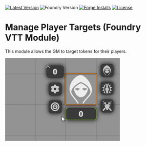 [![Latest Version](https://img.shields.io/github/v/release/dev7355608/manage-player-targets?display_name=tag&sort=semver&label=Latest%20Version)](https://github.com/dev7355608/manage-player-targets/releases/latest)
![Foundry Version](https://img.shields.io/endpoint?url=https%3A%2F%2Ffoundryshields.com%2Fversion%3Fstyle%3Dflat%26url%3Dhttps%3A%2F%2Fgithub.com%2Fdev7355608%2Fmanage-player-targets%2Freleases%2Flatest%2Fdownload%2Fmodule.json)
[![Forge Installs](https://img.shields.io/badge/dynamic/json?label=Forge%20Installs&query=package.installs&suffix=%25&url=https%3A%2F%2Fforge-vtt.com%2Fapi%2Fbazaar%2Fpackage%2Fmanage-player-targets&colorB=blueviolet)](https://forge-vtt.com/bazaar#package=manage-player-targets)
[![License](https://img.shields.io/github/license/dev7355608/manage-player-targets?label=License)](LICENSE)

# Manage Player Targets (Foundry VTT Module)

This module allows the GM to target tokens for their players.

![demo](demo.gif)
